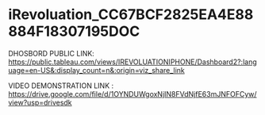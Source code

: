 # iRevoluation_CC67BCF2825EA4E88884F18307195DOC

DHOSBORD PUBLIC LINK:
https://public.tableau.com/views/IREVOLUATIONIPHONE/Dashboard2?:language=en-US&:display_count=n&:origin=viz_share_link

VIDEO DEMONSTRATION LINK :
https://drive.google.com/file/d/1OYNDUWgoxNjIN8FVdNjfE63mJNFOFCyw/view?usp=drivesdk
